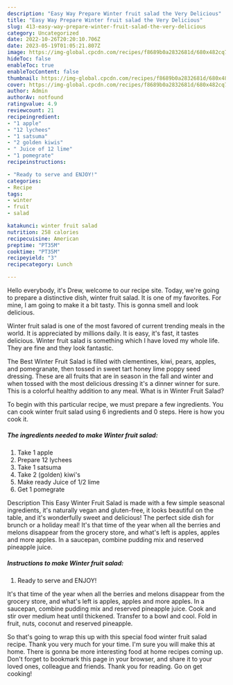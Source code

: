 ```yaml
---
description: "Easy Way Prepare Winter fruit salad the Very Delicious"
title: "Easy Way Prepare Winter fruit salad the Very Delicious"
slug: 413-easy-way-prepare-winter-fruit-salad-the-very-delicious
category: Uncategorized
date: 2022-10-26T20:20:10.706Z
date: 2023-05-19T01:05:21.807Z
image: https://img-global.cpcdn.com/recipes/f8689b0a2832681d/680x482cq70/winter-fruit-salad-recipe-main-photo.jpg
hideToc: false
enableToc: true
enableTocContent: false
thumbnail: https://img-global.cpcdn.com/recipes/f8689b0a2832681d/680x482cq70/winter-fruit-salad-recipe-main-photo.jpg
cover: https://img-global.cpcdn.com/recipes/f8689b0a2832681d/680x482cq70/winter-fruit-salad-recipe-main-photo.jpg
author: Admin
authorAv: notfound
ratingvalue: 4.9
reviewcount: 21
recipeingredient:
- "1 apple"
- "12 lychees"
- "1 satsuma"
- "2 golden kiwis"
- " Juice of 12 lime"
- "1 pomegrate"
recipeinstructions:

- "Ready to serve and ENJOY!"
categories:
- Recipe
tags:
- winter
- fruit
- salad

katakunci: winter fruit salad 
nutrition: 258 calories
recipecuisine: American
preptime: "PT35M"
cooktime: "PT35M"
recipeyield: "3"
recipecategory: Lunch

---
```



Hello everybody, it's Drew, welcome to our recipe site. Today, we're going to prepare a distinctive dish, winter fruit salad. It is one of my favorites. For mine, I am going to make it a bit tasty. This is gonna smell and look delicious.

Winter fruit salad is one of the most favored of current trending meals in the world. It is appreciated by millions daily. It is easy, it's fast, it tastes delicious. Winter fruit salad is something which I have loved my whole life. They are fine and they look fantastic.

The Best Winter Fruit Salad is filled with clementines, kiwi, pears, apples, and pomegranate, then tossed in sweet tart honey lime poppy seed dressing. These are all fruits that are in season in the fall and winter and when tossed with the most delicious dressing it&#39;s a dinner winner for sure. This is a colorful healthy addition to any meal. What is in Winter Fruit Salad?


To begin with this particular recipe, we must prepare a few ingredients. You can cook winter fruit salad using 6 ingredients and 0 steps. Here is how you cook it.

<!--inarticleads1-->

##### The ingredients needed to make Winter fruit salad:

1. Take 1 apple
1. Prepare 12 lychees
1. Take 1 satsuma
1. Take 2 (golden) kiwi&#39;s
1. Make ready  Juice of 1/2 lime
1. Get 1 pomegrate


Description This Easy Winter Fruit Salad is made with a few simple seasonal ingredients, it&#39;s naturally vegan and gluten-free, it looks beautiful on the table, and it&#39;s wonderfully sweet and delicious! The perfect side dish for brunch or a holiday meal! It&#39;s that time of the year when all the berries and melons disappear from the grocery store, and what&#39;s left is apples, apples and more apples. In a saucepan, combine pudding mix and reserved pineapple juice. 

<!--inarticleads2-->

##### Instructions to make Winter fruit salad:


1. Ready to serve and ENJOY!

It&#39;s that time of the year when all the berries and melons disappear from the grocery store, and what&#39;s left is apples, apples and more apples. In a saucepan, combine pudding mix and reserved pineapple juice. Cook and stir over medium heat until thickened. Transfer to a bowl and cool. Fold in fruit, nuts, coconut and reserved pineapple. 

So that's going to wrap this up with this special food winter fruit salad recipe. Thank you very much for your time. I'm sure you will make this at home. There is gonna be more interesting food at home recipes coming up. Don't forget to bookmark this page in your browser, and share it to your loved ones, colleague and friends. Thank you for reading. Go on get cooking!
